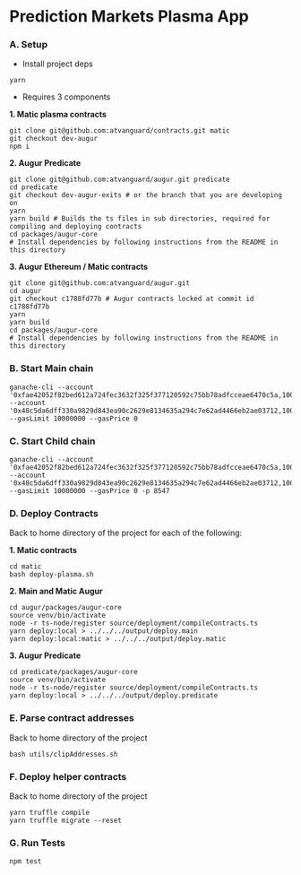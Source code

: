 # Prediction Markets Plasma App

### A. Setup

* Install project deps
```
yarn
```
* Requires 3 components

**1. Matic plasma contracts**
```
git clone git@github.com:atvanguard/contracts.git matic
git checkout dev-augur
npm i
```

**2. Augur Predicate**
```
git clone git@github.com:atvanguard/augur.git predicate
cd predicate
git checkout dev-augur-exits # or the branch that you are developing on
yarn
yarn build # Builds the ts files in sub directories, required for compiling and deploying contracts
cd packages/augur-core
# Install dependencies by following instructions from the README in this directory
```

**3. Augur Ethereum / Matic contracts**
```
git clone git@github.com:atvanguard/augur.git
cd augur
git checkout c1788fd77b # Augur contracts locked at commit id c1788fd77b
yarn
yarn build
cd packages/augur-core
# Install dependencies by following instructions from the README in this directory
```

### B. Start Main chain
```
ganache-cli --account '0xfae42052f82bed612a724fec3632f325f377120592c75bb78adfcceae6470c5a,1000000000000000000000000' --account '0x48c5da6dff330a9829d843ea90c2629e8134635a294c7e62ad4466eb2ae03712,1000000000000000000000000' --gasLimit 10000000 --gasPrice 0
```

### C. Start Child chain
```
ganache-cli --account '0xfae42052f82bed612a724fec3632f325f377120592c75bb78adfcceae6470c5a,1000000000000000000000000' --account '0x48c5da6dff330a9829d843ea90c2629e8134635a294c7e62ad4466eb2ae03712,1000000000000000000000000' --gasLimit 10000000 --gasPrice 0 -p 8547
```

### D. Deploy Contracts
Back to home directory of the project for each of the following:

**1. Matic contracts**
```
cd matic
bash deploy-plasma.sh
```
**2. Main and Matic Augur**
```
cd augur/packages/augur-core
source venv/bin/activate
node -r ts-node/register source/deployment/compileContracts.ts
yarn deploy:local > ../../../output/deploy.main
yarn deploy:local:matic > ../../../output/deploy.matic
```

**3. Augur Predicate**
```
cd predicate/packages/augur-core
source venv/bin/activate
node -r ts-node/register source/deployment/compileContracts.ts
yarn deploy:local > ../../../output/deploy.predicate
```

### E. Parse contract addresses
Back to home directory of the project
```
bash utils/clipAddresses.sh
```

### F. Deploy helper contracts
Back to home directory of the project
```
yarn truffle compile
yarn truffle migrate --reset
```

### G. Run Tests
```
npm test
```
